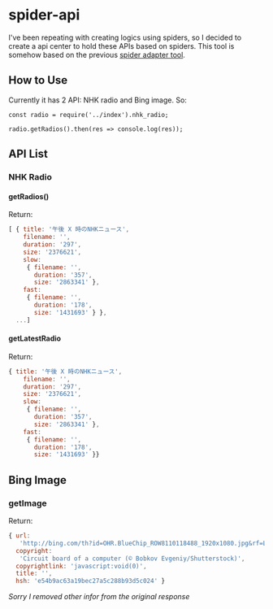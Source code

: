 # spider-api
I've been repeating with creating logics using spiders, so I decided to create a api center to hold these APIs based on spiders. This tool is somehow based on the previous [spider adapter tool](https://www.npmjs.com/package/spider-adapters).

## How to Use
Currently it has 2 API: NHK radio and Bing image. So:
```
const radio = require('../index').nhk_radio;

radio.getRadios().then(res => console.log(res));
```

## API List

### NHK Radio
#### getRadios()
Return:
```javascript
[ { title: '午後 X 時のNHKニュース',
    filename: '',
    duration: '297',
    size: '2376621',
    slow: 
     { filename: '',
       duration: '357',
       size: '2863341' },
    fast: 
     { filename: '',
       duration: '178',
       size: '1431693' } },
  ...]
```
#### getLatestRadio
Return:
```javascript
{ title: '午後 X 時のNHKニュース',
    filename: '',
    duration: '297',
    size: '2376621',
    slow: 
     { filename: '',
       duration: '357',
       size: '2863341' },
    fast: 
     { filename: '',
       duration: '178',
       size: '1431693' }}
```

## Bing Image

### getImage
Return:
```javascript
{ url:
   'http://bing.com/th?id=OHR.BlueChip_ROW8110118488_1920x1080.jpg&rf=LaDigue_1920x1080.jpg&pid=hp',
  copyright:
   'Circuit board of a computer (© Bobkov Evgeniy/Shutterstock)',
  copyrightlink: 'javascript:void(0)',
  title: '',
  hsh: 'e54b9ac63a19bec27a5c288b93d5c024' }
```

*Sorry I removed other infor from the original response*
